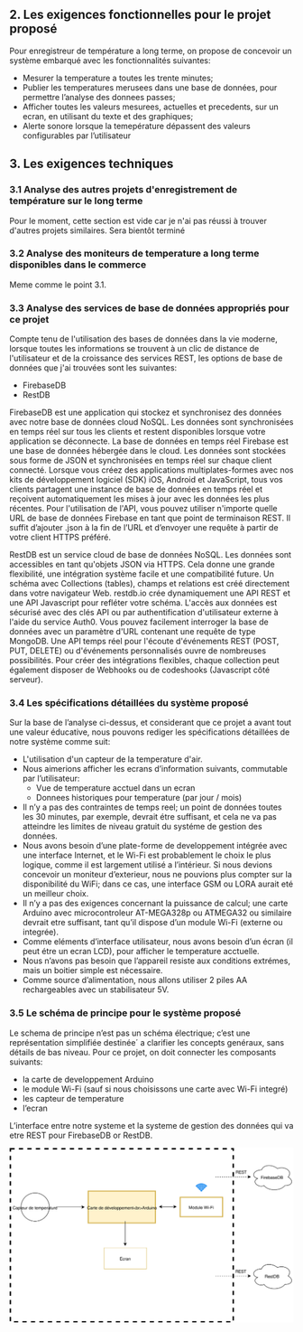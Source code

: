 ## 2. Les exigences fonctionnelles pour le projet proposé

Pour enregistreur de température a long terme, on propose de concevoir un système embarqué avec les fonctionnalités suivantes:
* Mesurer la temperature a toutes les trente minutes;
* Publier les temperatures merusees dans une base de données, pour permettre l’analyse des
donnees passes;
* Afficher toutes les valeurs mesurees, actuelles et precedents, sur un ecran, en utilisant du texte
et des graphiques;
* Alerte sonore lorsque la temepérature dépassent des valeurs configurables par l’utilisateur


## 3. Les exigences techniques

### 3.1 Analyse des autres projets d'enregistrement de température sur le long terme

Pour le moment, cette section est vide car je n'ai pas réussi à trouver d'autres projets similaires. Sera bientôt terminé

### 3.2 Analyse des moniteurs de temperature a long terme disponibles dans le commerce

Meme comme le point 3.1.

### 3.3 Analyse des services de base de données appropriés pour ce projet

Compte tenu de l'utilisation des bases de données dans la vie moderne, lorsque toutes les informations se trouvent à un clic de distance de l'utilisateur et de la croissance des services REST, les options de base de données que j'ai trouvées sont les suivantes:

* FirebaseDB
* RestDB

FirebaseDB est une application qui stockez et synchronisez des données avec notre base de données cloud NoSQL. Les données sont synchronisées en temps réel sur tous les clients et restent disponibles lorsque votre application se déconnecte.
La base de données en temps réel Firebase est une base de données hébergée dans le cloud. Les données sont stockées sous forme de JSON et synchronisées en temps réel sur chaque client connecté. Lorsque vous créez des applications multiplates-formes avec nos kits de développement logiciel (SDK) iOS, Android et JavaScript, tous vos clients partagent une instance de base de données en temps réel et reçoivent automatiquement les mises à jour avec les données les plus récentes.
Pour l'utilisation de l'API, vous pouvez utiliser n'importe quelle URL de base de données Firebase en tant que point de terminaison REST. Il suffit d’ajouter .json à la fin de l’URL et d’envoyer une requête à partir de votre client HTTPS préféré.

RestDB est un service cloud de base de données NoSQL. Les données sont accessibles en tant qu'objets JSON via HTTPS. Cela donne une grande flexibilité, une intégration système facile et une compatibilité future.
Un schéma avec Collections (tables), champs et relations est créé directement dans votre navigateur Web. restdb.io crée dynamiquement une API REST et une API Javascript pour refléter votre schéma.
L'accès aux données est sécurisé avec des clés API ou par authentification d'utilisateur externe à l'aide du service Auth0. Vous pouvez facilement interroger la base de données avec un paramètre d'URL contenant une requête de type MongoDB.
Une API temps réel pour l'écoute d'événements REST (POST, PUT, DELETE) ou d'événements personnalisés ouvre de nombreuses possibilités.
Pour créer des intégrations flexibles, chaque collection peut également disposer de Webhooks ou de codeshooks (Javascript côté serveur).

### 3.4 Les spécifications détaillées du système proposé
Sur la base de l’analyse ci-dessus, et considerant que ce projet a avant tout une valeur éducative, nous pouvons rediger les spécifications détaillées de notre système comme suit:

* L'utilisation d'un capteur de la temperature d'air.
* Nous aimerions afficher les ecrans d’information suivants, commutable par l’utilisateur:
  * Vue de temperature acctuel dans un ecran
  * Donnees historiques pour temperature (par jour / mois)
* Il n’y a pas des contraintes de temps reel; un point de données toutes les 30 minutes, par exemple, devrait étre suffisant, et cela ne va pas atteindre les limites de niveau gratuit du systéme de gestion des données.
* Nous avons besoin d’une plate-forme de developpement intégrée avec une interface Internet, et le Wi-Fi est probablement le choix le plus logique, comme il est largement utilisé a l’intérieur. Si nous devions concevoir un moniteur d’exterieur, nous ne pouvions plus compter sur la disponibilité du WiFi; dans ce cas, une interface GSM ou LORA aurait eté un meilleur choix.
* Il n’y a pas des exigences concernant la puissance de calcul; une carte Arduino avec microcontroleur AT-MEGA328p ou ATMEGA32 ou similaire devrait etre suffisant, tant qu’il dispose d’un module Wi-Fi (externe ou integrée).
* Comme eléments d’interface utilisateur, nous avons besoin d’un écran (il peut étre un ecran LCD), pour afficher le temperature acctuelle.
* Nous n’avons pas besoin que l’appareil resiste aux conditions extrémes, mais un boitier simple est nécessaire.
* Comme source d’alimentation, nous allons utiliser 2 piles AA rechargeables avec un stabilisateur 5V.

### 3.5  Le schéma de principe pour le système proposé

Le schema de principe n’est pas un schéma électrique; c’est une représentation simplifiée destinée´ a clarifier les concepts genéraux, sans détails de bas niveau.
Pour ce projet, on doit connecter les composants suivants:
* la carte de developpement Arduino
* le module Wi-Fi (sauf si nous choisissons une carte avec Wi-Fi integré)
* les capteur de temperature
* l’ecran

L’interface entre notre systeme et la systeme de gestion des données qui va etre REST pour FirebaseDB or RestDB.

![Diagram](projectDiagram.svg)